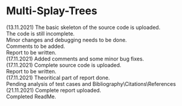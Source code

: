# Multi-Splay-Trees

(13.11.2021) The basic skeleton of the source code is uploaded.\
The code is still incomplete.\
Minor changes and debugging needs to be done.\
Comments to be added.\
Report to be written.\
(17.11.2021) Added comments and some minor bug fixes.\
(17.11.2021) Complete source code is uploaded.\
Report to be written. \
(17.11.2021) Theoritical part of report done. \
Pending analysis of test cases and Bibliography\Citations\References \
(21.11.2021) Complete report uploaded. \
Completed ReadMe. 
